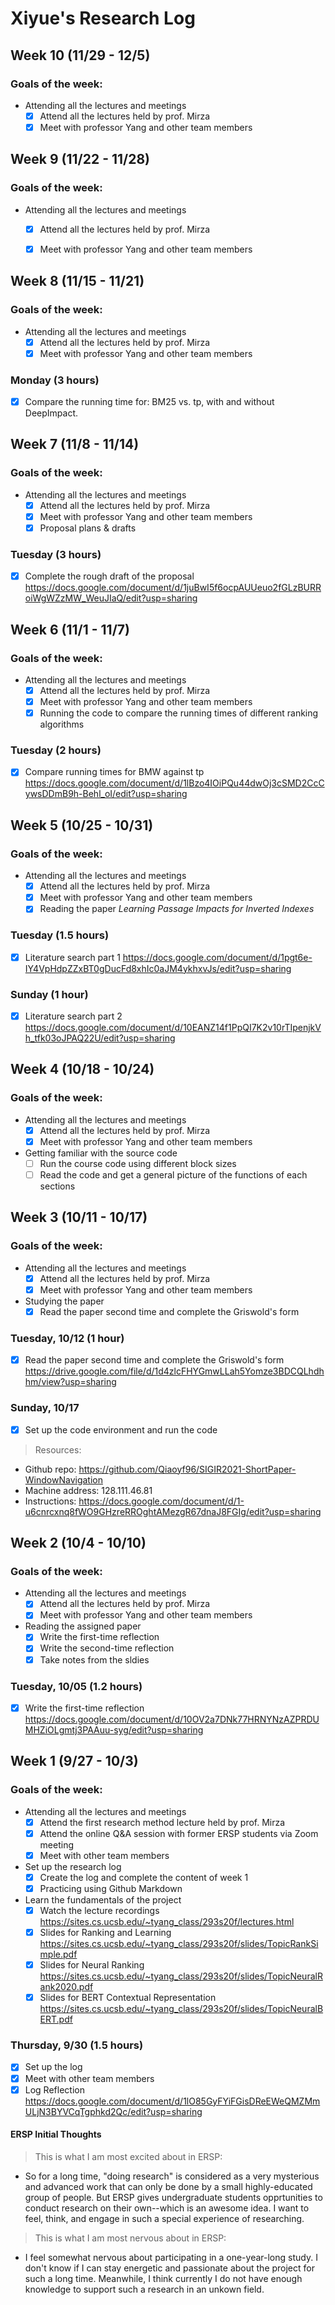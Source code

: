 # Xiyue's Research Log

## Week 10 (11/29 - 12/5)
### Goals of the week:
* Attending all the lectures and meetings
  - [x] Attend all the lectures held by prof. Mirza
  - [x] Meet with professor Yang and other team members

## Week 9 (11/22 - 11/28)
### Goals of the week:
* Attending all the lectures and meetings
  - [x] Attend all the lectures held by prof. Mirza
  - [x] Meet with professor Yang and other team members


## Week 8 (11/15 - 11/21)
### Goals of the week:
* Attending all the lectures and meetings
  - [x] Attend all the lectures held by prof. Mirza
  - [x] Meet with professor Yang and other team members

### Monday (3 hours)
  - [x] Compare the running time for: BM25 vs. tp, with and without DeepImpact.

## Week 7 (11/8 - 11/14)
### Goals of the week:
* Attending all the lectures and meetings
  - [x] Attend all the lectures held by prof. Mirza
  - [x] Meet with professor Yang and other team members
  - [x] Proposal plans & drafts

### Tuesday (3 hours)
  - [x] Complete the rough draft of the proposal https://docs.google.com/document/d/1juBwI5f6ocpAUUeuo2fGLzBURRoiWgWZzMW_WeuJIaQ/edit?usp=sharing

## Week 6 (11/1 - 11/7)
### Goals of the week:
* Attending all the lectures and meetings
  - [x] Attend all the lectures held by prof. Mirza
  - [x] Meet with professor Yang and other team members
  - [x] Running the code to compare the running times of different ranking algorithms

### Tuesday (2 hours)
  - [x] Compare running times for BMW against tp https://docs.google.com/document/d/1lBzo4IOiPQu44dwOj3cSMD2CcCywsDDmB9h-Behl_oI/edit?usp=sharing


## Week 5 (10/25 - 10/31)
### Goals of the week:
* Attending all the lectures and meetings
  - [x] Attend all the lectures held by prof. Mirza
  - [x] Meet with professor Yang and other team members
  - [x] Reading the paper _Learning Passage Impacts for Inverted Indexes_

### Tuesday (1.5 hours)
  - [x] Literature search part 1 https://docs.google.com/document/d/1pgt6e-IY4VpHdpZZxBT0gDucFd8xhIc0aJM4ykhxvJs/edit?usp=sharing

### Sunday (1 hour)
  - [x] Literature search part 2 https://docs.google.com/document/d/10EANZ14f1PpQI7K2v10rTIpenjkVh_tfk03oJPAQ22U/edit?usp=sharing

## Week 4 (10/18 - 10/24)
### Goals of the week:
* Attending all the lectures and meetings
  - [x] Attend all the lectures held by prof. Mirza
  - [x] Meet with professor Yang and other team members

* Getting familiar with the source code
  - [ ] Run the course code using different block sizes
  - [ ] Read the code and get a general picture of the functions of each sections

## Week 3 (10/11 - 10/17)
### Goals of the week:
* Attending all the lectures and meetings
  - [x] Attend all the lectures held by prof. Mirza
  - [x] Meet with professor Yang and other team members

* Studying the paper
  - [x] Read the paper second time and complete the Griswold's form 

### Tuesday, 10/12 (1 hour)
  - [x] Read the paper second time and complete the Griswold's form https://drive.google.com/file/d/1d4zlcFHYGmwLLah5Yomze3BDCQLhdhhm/view?usp=sharing

### Sunday, 10/17
  - [x] Set up the code environment and run the code

> Resources:
* Github repo: https://github.com/Qiaoyf96/SIGIR2021-ShortPaper-WindowNavigation
* Machine address: 128.111.46.81
* Instructions: https://docs.google.com/document/d/1-u6cnrcxnq8fWO9GHzreRROghtAMezgR67dnaJ8FGIg/edit?usp=sharing

## Week 2 (10/4 - 10/10)
### Goals of the week:
* Attending all the lectures and meetings
  - [x] Attend all the lectures held by prof. Mirza
  - [x] Meet with professor Yang and other team members

* Reading the assigned paper
  - [x] Write the first-time reflection
  - [x] Write the second-time reflection
  - [x] Take notes from the sldies

### Tuesday, 10/05 (1.2 hours)
  - [x] Write the first-time reflection https://docs.google.com/document/d/10OV2a7DNk77HRNYNzAZPRDUMHZiOLgmtj3PAAuu-syg/edit?usp=sharing

## Week 1 (9/27 - 10/3)
### Goals of the week:
* Attending all the lectures and meetings
  - [x] Attend the first research method lecture held by prof. Mirza
  - [x] Attend the online Q&A session with former ERSP students via Zoom meeting
  - [x] Meet with other team members
  
* Set up the research log
  - [x] Create the log and complete the content of week 1
  - [x] Practicing using Github Markdown

* Learn the fundamentals of the project
  - [x] Watch the lecture recordings https://sites.cs.ucsb.edu/~tyang_class/293s20f/lectures.html
  - [x] Slides for Ranking and Learning https://sites.cs.ucsb.edu/~tyang_class/293s20f/slides/TopicRankSimple.pdf
  - [x] Slides for Neural Ranking https://sites.cs.ucsb.edu/~tyang_class/293s20f/slides/TopicNeuralRank2020.pdf
  - [x] Slides for BERT Contextual Representation https://sites.cs.ucsb.edu/~tyang_class/293s20f/slides/TopicNeuralBERT.pdf

### Thursday, 9/30 (1.5 hours)
  - [x] Set up the log
  - [x] Meet with other team members
  - [x] Log Reflection https://docs.google.com/document/d/1lO85GyFYiFGisDReEWeQMZMmULjN3BYVCqTgphkd2Qc/edit?usp=sharing

#### ERSP Initial Thoughts
> This is what I am most excited about in ERSP:
* So for a long time, "doing research" is considered as a very mysterious and advanced work that can only be done by a small highly-educated group of people. But ERSP gives undergraduate students opprtunities to conduct research on their own--which is an awesome idea. I want to feel, think, and engage in such a special experience of researching.

> This is what I am most nervous about in ERSP:
* I feel somewhat nervous about participating in a one-year-long study. I don't know if I can stay energetic and passionate about the project for such a long time. Meanwhile, I think currently I do not have enough knowledge to support such a research in an unkown field. 
